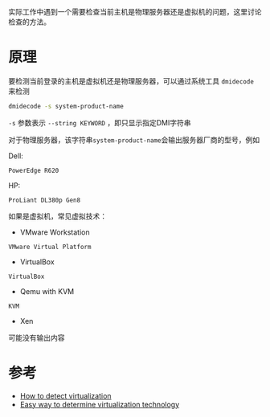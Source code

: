 实际工作中遇到一个需要检查当前主机是物理服务器还是虚拟机的问题，这里讨论检查的方法。

# 原理

要检测当前登录的主机是虚拟机还是物理服务器，可以通过系统工具 `dmidecode` 来检测

```bash
dmidecode -s system-product-name
```

`-s` 参数表示 `--string KEYWORD` ，即只显示指定DMI字符串

对于物理服务器，该字符串`system-product-name`会输出服务器厂商的型号，例如

Dell:

```
PowerEdge R620
```

HP:

```
ProLiant DL380p Gen8
```

如果是虚拟机，常见虚拟技术：

* VMware Workstation

```
VMware Virtual Platform
```

* VirtualBox

```
VirtualBox
```

* Qemu with KVM

```
KVM
```

* Xen

可能没有输出内容

# 参考

* [How to detect virtualization](http://www.dmo.ca/blog/detecting-virtualization-on-linux/)
* [Easy way to determine virtualization technology](http://unix.stackexchange.com/questions/89714/easy-way-to-determine-virtualization-technology)